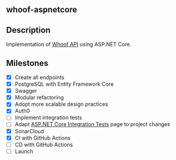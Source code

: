 whoof-aspnetcore
---

## Description

Implementation of [Whoof API](https://gui.rdnz.dev/_/labs/whoof-api) using ASP.NET Core.

## Milestones

- [x] Create all endpoints
- [x] PostgreSQL with Entity Framework Core
- [x] Swagger
- [x] Modular refactoring
- [x] Adopt more scalable design practices
- [x] Auth0
- [ ] Implement integration tests
- [ ] Adapt [ASP.NET Core Integration Tests](https://gui.rdnz.dev/_/.net-engineering/asp.net-core-integration-tests) page to project changes
- [x] SonarCloud
- [x] CI with GitHub Actions
- [ ] CD with GitHub Actions
- [ ] Launch